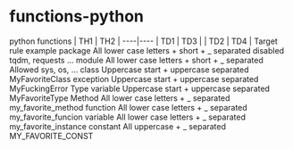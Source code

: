 # functions-python
python functions
| TH1 | TH2 |
----|---- 
| TD1 | TD3 |
| TD2 | TD4 |
Target	rule	example
package	All lower case letters + short + _ separated disabled	tqdm, requests ...
module	All lower case letters + short + _ separated Allowed	sys, os, ...
class	Uppercase start + uppercase separated	MyFavoriteClass
exception	Uppercase start + uppercase separated	MyFuckingError
Type variable	Uppercase start + uppercase separated	MyFavoriteType
Method	All lower case letters + _ separated	my_favorite_method
function	All lower case letters + _ separated	my_favorite_funcion
variable	All lower case letters + _ separated	my_favorite_instance
constant	All uppercase + _ separated	MY_FAVORITE_CONST
